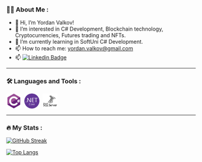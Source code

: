   ### :woman_technologist: About Me :
- 👋 Hi, I’m Yordan Valkov!
- 👀 I’m interested in C# Development, Blockchain technology, Cryptocurrencies, Futures trading and NFTs.
- 🌱 I’m currently learning in SoftUni C# Development.
- 📫 How to reach me: yordan.valkov@gmail.com
- 📫 [![Linkedin Badge](https://img.shields.io/badge/LinkedIn-0077B5?style=for-the-badge&logo=linkedin&logoColor=white)](https://www.linkedin.com/in/jvalkovv) 

 ---

### :hammer_and_wrench: Languages and Tools :
<div>
  <img src="https://github.com/devicons/devicon/blob/master/icons/csharp/csharp-original.svg" title="C#" alt="C#" width="40" height="40"/>&nbsp;
  <img src="https://github.com/devicons/devicon/blob/master/icons/dotnetcore/dotnetcore-original.svg" title=".NET" alt=".NET" width="40" height="40"/>&nbsp;
  <img src="https://github.com/devicons/devicon/blob/master/icons/microsoftsqlserver/microsoftsqlserver-plain-wordmark.svg" title="MSSQL" alt="MSSQL" width="40" height="40"/>&nbsp;
</div>

 ---

### :fire: My Stats :
[![GitHub Streak](https://streak-stats.demolab.com?user=jvalkovv&theme=dark)](https://git.io/streak-stats)

[![Top Langs](https://github-readme-stats.vercel.app/api/top-langs/?username=jvalkovv&layout=compact&theme=vision-friendly-dark)](https://github.com/anuraghazra/github-readme-stats)




<!---
jvalkovv/jvalkovv is a ✨ special ✨ repository because its `README.md` (this file) appears on your GitHub profile.
You can click the Preview link to take a look at your changes.
--->


